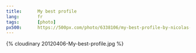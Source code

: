 ```yaml
---
title:      My best profile
lang:       fr
tags:       [photo]
px500:      https://500px.com/photo/6338106/my-best-profile-by-nicolas-hoizey
---
```


{% cloudinary 20120406-My-best-profile.jpg %}
